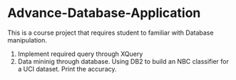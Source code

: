 # Advance-Database-Application
This is a course project that requires student to familiar with Database manipulation. 
1. Implement required query through XQuery
2. Data mininig through database. Using DB2 to build an NBC classifier for a UCI dataset. Print the accuracy.
